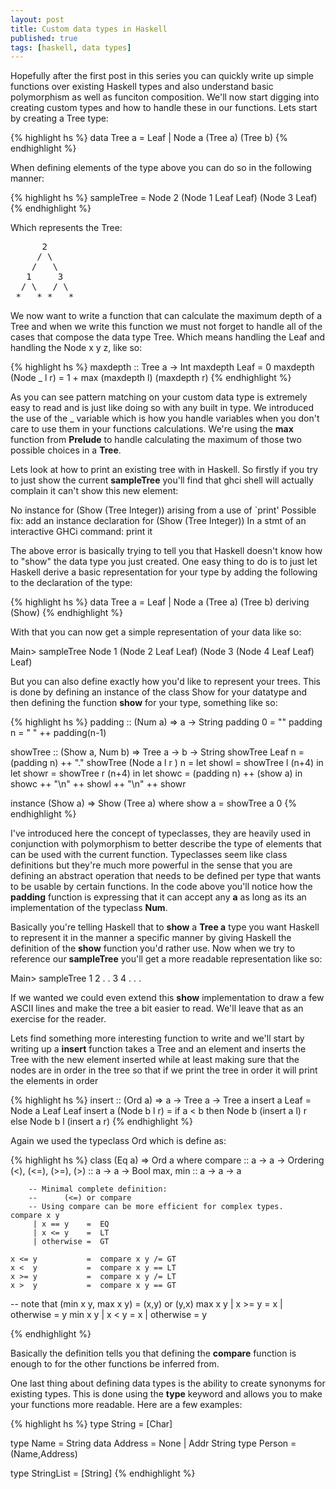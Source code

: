 ```yaml
---
layout: post
title: Custom data types in Haskell
published: true
tags: [haskell, data types]
---
```


Hopefully after the first post in this series you can quickly write up simple
functions over existing Haskell types and also understand basic polymorphism as
well as funciton composition. We'll now start digging into creating custom types
and how to handle these in our functions. Lets start by creating a Tree type:

{% highlight hs %}
data Tree a = Leaf | Node a (Tree a) (Tree b)
{% endhighlight %}

When defining elements of the type above you can do so in the following manner:

{% highlight hs %}
sampleTree = Node 2 (Node 1 Leaf Leaf) (Node 3 Leaf)
{% endhighlight %}

Which represents the Tree:

<pre>
      2
     / \
    /   \
   1     3
  / \   / \
 *   * *   *
</pre>

We now want to write a function that can calculate the maximum depth of a Tree
and when we write this function we must not forget to handle all of the cases
that compose the data type Tree. Which means handling the Leaf and handling the
Node x y z, like so:

{% highlight hs %}
maxdepth :: Tree a -> Int
maxdepth Leaf = 0
maxdepth (Node _ l r) = 1 + max (maxdepth l) (maxdepth r)
{% endhighlight %}

As you can see pattern matching on your custom data type is extremely easy to
read and is just like doing so with any built in type. We introduced the use of
the _ variable which is how you handle variables when you don't care to use them
in your functions calculations. We're using the **max** function from
**Prelude** to handle calculating the maximum of those two possible choices in
a **Tree**.

Lets look at how to print an existing tree with in Haskell. So firstly if you
try to just show the current **sampleTree** you'll find that ghci shell will
actually complain it can't show this new element:

<console>
No instance for (Show (Tree Integer))
    arising from a use of `print'
Possible fix: add an instance declaration for (Show (Tree Integer))
In a stmt of an interactive GHCi command: print it
</console>

The above error is basically trying to tell you that Haskell doesn't know
how to "show" the data type you just created. One easy thing to do is to just
let Haskell derive a basic representation for your type by adding the following
to the declaration of the type:

{% highlight hs %}
data Tree a = Leaf | Node a (Tree a) (Tree b)
    deriving (Show)
{% endhighlight %}

With that you can now get a simple representation of your data like so:

<console>
Main> sampleTree
Node 1 (Node 2 Leaf Leaf) (Node 3 (Node 4 Leaf Leaf) Leaf)
</console>

But you can also define exactly how you'd like to represent your trees. This is
done by defining an instance of the class Show for your datatype and then
defining the function **show** for your type, something like so:

{% highlight hs %}
padding :: (Num a) => a -> String
padding 0 = ""
padding n = " " ++ padding(n-1)

showTree :: (Show a, Num b) => Tree a -> b -> String
showTree Leaf n = (padding n) ++ "."
showTree (Node a l r ) n = let showl = showTree l (n+4) in
                           let showr = showTree r (n+4) in
                           let showc = (padding n) ++ (show a) in
                           showc ++ "\n" ++ showl ++ "\n" ++ showr

instance (Show a) => Show (Tree a) where
    show a = showTree a 0
{% endhighlight %}

I've introduced here the concept of typeclasses, they are heavily used in
conjunction with polymorphism to better describe the type of elements that can
be used with the current function. Typeclasses seem like class definitions
but they're much more powerful in the sense that you are defining an abstract
operation that needs to be defined per type that wants to be usable by certain
functions. In the code above you'll notice how the **padding** function is
expressing that it can accept any **a** as long as its an implementation of the
typeclass **Num**.

Basically you're telling Haskell that to **show** a **Tree a** type you want
Haskell to represent it in the manner a specific manner by giving Haskell the
definition of the **show** function you'd rather use. Now when we try to
reference our **sampleTree** you'll get a more readable representation like so:

<console>
Main> sampleTree
1
    2
        .
        .
    3
        4
            .
            .
        .
</console>

If we wanted we could even extend this **show** implementation to draw a few
ASCII lines and make the tree a bit easier to read. We'll leave that as an
exercise for the reader.

Lets find something more interesting function to write and we'll start by
writing up a **insert** function takes a Tree and an element and inserts the
Tree with the new element inserted while at least making sure that the nodes
are in order in the tree so that if we print the tree in order it will print the
elements in order

{% highlight hs %}
insert :: (Ord a) => a -> Tree a -> Tree a
insert a Leaf = Node a Leaf Leaf
insert a (Node b l r) = if a < b
                            then Node b (insert a l) r
                            else Node b l (insert a r)
{% endhighlight %}

Again we used the typeclass Ord which is define as:

{% highlight hs %}
class  (Eq a) => Ord a  where
   compare              :: a -> a -> Ordering
   (<), (<=), (>=), (>) :: a -> a -> Bool
   max, min             :: a -> a -> a

        -- Minimal complete definition:
        --      (<=) or compare
        -- Using compare can be more efficient for complex types.
    compare x y
         | x == y    =  EQ
         | x <= y    =  LT
         | otherwise =  GT

    x <= y           =  compare x y /= GT
    x <  y           =  compare x y == LT
    x >= y           =  compare x y /= LT
    x >  y           =  compare x y == GT

-- note that (min x y, max x y) = (x,y) or (y,x)
    max x y
         | x >= y    =  x
         | otherwise =  y
    min x y
         | x <  y    =  x
         | otherwise =  y

{% endhighlight %}

Basically the definition tells you that defining the **compare** function is
enough to for the other functions be inferred from.

One last thing about defining data types is the ability to create synonyms for
existing types. This is done using the **type** keyword and allows you to make
your functions more readable. Here are a few examples:

{% highlight hs %}
type String = [Char]

type Name = String
data Address = None | Addr String
type Person = (Name,Address)

type StringList = [String]
{% endhighlight %}

